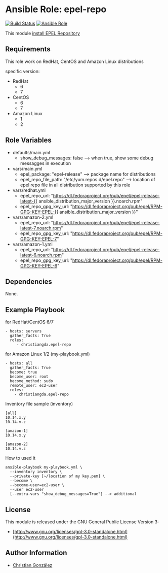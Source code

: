 Ansible Role: epel-repo
=========
[![Build Status](https://travis-ci.org/christiangda/ansible-role-epel-repo.svg?branch=master)](https://travis-ci.org/christiangda/ansible-role-epel-repo)
[![Ansible Role](https://img.shields.io/ansible/role/33302.svg)](https://galaxy.ansible.com/christiangda/epel_repo)

This module [install EPEL Repository](https://fedoraproject.org/wiki/EPEL)

Requirements
------------

This role work on RedHat, CentOS and Amazon Linux distributions

specific version:
* RedHat
  * 6
  * 7
* CentOS
  * 6
  * 7
* Amazon Linux
  * 1
  * 2

Role Variables
--------------

* defaults/main.yml
  * show_debug_messages: false -->  when true, show some debug messagges in execution
* vars/main.yml
  * epel_package: "epel-release" --> package name for distributions
  * epel_repo_file_path: "/etc/yum.repos.d/epel.repo" --> location of epel repo file in all distribution supported by this role
* vars/redhat.yml
  * epel_repo_url: "https://dl.fedoraproject.org/pub/epel/epel-release-latest-{{ ansible_distribution_major_version }}.noarch.rpm"
  * epel_repo_gpg_key_url: "https://dl.fedoraproject.org/pub/epel/RPM-GPG-KEY-EPEL-{{ ansible_distribution_major_version }}"
* vars/amazon-2.yml
  * epel_repo_url: "https://dl.fedoraproject.org/pub/epel/epel-release-latest-7.noarch.rpm"
  * epel_repo_gpg_key_url: "https://dl.fedoraproject.org/pub/epel/RPM-GPG-KEY-EPEL-7"
* vars/amazon-1.yml
  * epel_repo_url: "https://dl.fedoraproject.org/pub/epel/epel-release-latest-6.noarch.rpm"
  * epel_repo_gpg_key_url: "https://dl.fedoraproject.org/pub/epel/RPM-GPG-KEY-EPEL-6"


Dependencies
------------

None.


Example Playbook
----------------

for RedHat/CentOS 6/7

    - hosts: servers
      gather_facts: True
      roles:
         - christiangda.epel-repo

for Amazon Linux 1/2 (my-playbook.yml)

    - hosts: all
      gather_facts: True
      become: true
      become_user: root
      become_method: sudo
      remote_user: ec2-user
      roles:
        - christiangda.epel-repo

Inventory file sample (inventory)

    [all]
    10.14.x.y
    10.14.v.z

    [amazon-1]
    10.14.x.y

    [amazon-2]
    10.14.v.z

How to used it

    ansible-playbook my-playbook.yml \
      --inventory inventory \
      --private-key [~/location of my key.pem] \
      --become \
      --become-user=ec2-user \
      --user ec2-user
      [--extra-vars "show_debug_messages=True"] --> additional


License
-------

This module is released under the GNU General Public License Version 3:

* [http://www.gnu.org/licenses/gpl-3.0-standalone.html](http://www.gnu.org/licenses/gpl-3.0-standalone.html)

Author Information
------------------

* [Christian González](https://github.com/christiangda)
